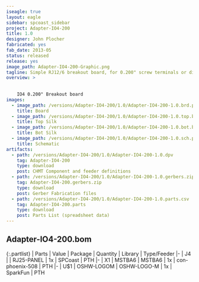 ```yaml
---
iseagle: true
layout: eagle
sidebar: spcoast_sidebar
project: Adapter-IO4-200
title: 1.0
designer: John Plocher
fabricated: yes
fab_date: 2013-05
status: released
release: yes
image_path: Adapter-IO4-200-Graphic.png
tagline: Simple RJ12/6 breakout board, for 0.200" screw terminals or direct wire soldering
overview: >
    
    
    IO4 0.200" Breakout board
images:
  - image_path: /versions/Adapter-IO4-200/1.0/Adapter-IO4-200-1.0.brd.png
    title: Board
  - image_path: /versions/Adapter-IO4-200/1.0/Adapter-IO4-200-1.0.top.brd.png
    title: Top Silk
  - image_path: /versions/Adapter-IO4-200/1.0/Adapter-IO4-200-1.0.bot.brd.png
    title: Bot Silk
  - image_path: /versions/Adapter-IO4-200/1.0/Adapter-IO4-200-1.0.sch.png
    title: Schematic
artifacts:
  - path: /versions/Adapter-IO4-200/1.0/Adapter-IO4-200-1.0.dpv
    tag: Adapter-IO4-200
    type: download
    post: CHMT Component and feeder definitions
  - path: /versions/Adapter-IO4-200/1.0/Adapter-IO4-200-1.0.gerbers.zip
    tag: Adapter-IO4-200.gerbers.zip
    type: download
    post: Gerber Fabrication files
  - path: /versions/Adapter-IO4-200/1.0/Adapter-IO4-200-1.0.parts.csv
    tag: Adapter-IO4-200.parts
    type: download
    post: Parts List (spreadsheet data)
---
```


## Adapter-IO4-200.bom

{:.partlist}
| Parts | Value | Package | Quantity | Library | Type/Feeder
|-
| J4 |  | RJ25-PANEL | 1x | SPCoast | PTH
|-
| X1 | MSTBA6 | MSTBA6 | 1x | con-phoenix-508 | PTH
|-
| U$1 | OSHW-LOGOM | OSHW-LOGO-M | 1x | SparkFun | PTH
